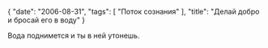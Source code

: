 {
   "date": "2006-08-31",
   "tags": [
      "Поток сознания"
   ],
   "title": "Делай добро и бросай его в воду"
}

Вода поднимется и ты в ней утонешь.
